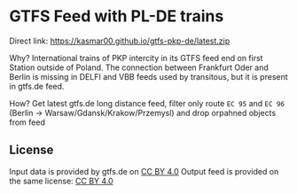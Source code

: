 # GTFS Feed with PL-DE trains

Direct link: https://kasmar00.github.io/gtfs-pkp-de/latest.zip

Why?
International trains of PKP intercity in its GTFS feed end on first Station outside of Poland. The connection between Frankfurt Oder and Berlin is missing in DELFI and VBB feeds used by transitous, but it is present in gtfs.de feed.

How?
Get latest gtfs.de long distance feed, filter only route `EC 95` and `EC 96` (Berlin -> Warsaw/Gdansk/Krakow/Przemysl) and drop orpahned objects from feed

## License
Input data is provided by gtfs.de on [CC BY 4.0](https://gtfs.de/en/feeds/de_full/)
Output feed is provided on the same license: [CC BY 4.0](https://spdx.org/licenses/CC-BY-4.0.html)